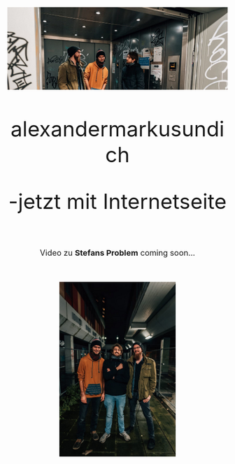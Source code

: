 <center>
<font size="7">
  
<img src="pictures/dullisImFahrstuhl1.jpg">

alexandermarkusundich

-jetzt mit Internetseite

<font size="4">
  Video zu 
  <B>Stefans Problem</B>
  coming soon...
</font>

<p><img src="pictures/pressefotohochformatalexandermarkusundichphilippsonnack.jpg" height=400></p>

</font>
</center>
